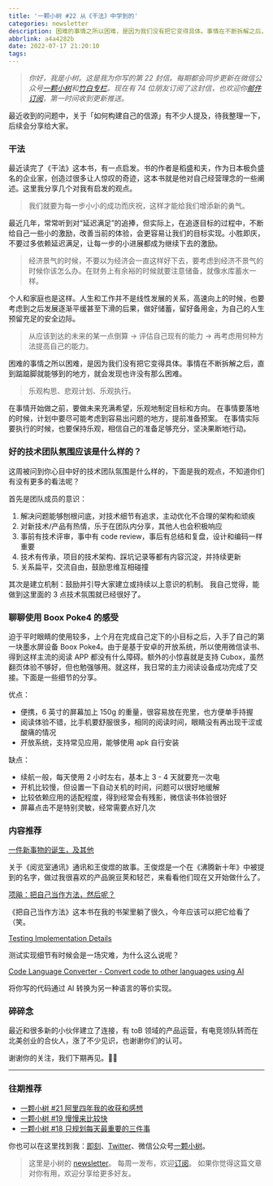 ```yaml
---
title: '一颗小树 #22 从《干法》中学到的'
categories: newsletter
description: 困难的事情之所以困难，是因为我们没有把它变得具体。事情在不断拆解之后，直到踮踮脚就能够到的地方，就会发现也许没有那么困难。
abbrlink: a4a4282b
date: 2022-07-17 21:20:10
tags:
---
```

> *你好，我是小树。这是我为你写的第 22 封信。每期都会同步更新在微信公众号[一颗小树](https://weixin.sogou.com/weixin?query=a_warm_tree)和[竹白专栏](https://xiaoshu.zhubai.love)。现在有 74 位朋友订阅了这封信，也欢迎你[邮件订阅](https://xiaoshu.zhubai.love)，第一时间收到更新推送。*

最近收到的问题中，关于「如何构建自己的信源」有不少人提及，待我整理一下，后续会分享给大家。

### 干法

最近读完了《干法》这本书，有一点启发。书的作者是稻盛和夫，作为日本极负盛名的企业家，创造过很多让人惊叹的奇迹，这本书就是他对自己经营理念的一些阐述。这里我分享几个对我有启发的观点。

> 我们就要为每一步小小的成功而庆祝，这样才能给我们增添新的勇气。

最近几年，常常听到对“延迟满足”的追捧，但实际上，在追逐目标的过程中，不断给自己一些小的激励，改善当前的体验，会更容易让我们的目标实现。小胜即庆，不要过多依赖延迟满足，让每一步的小进展都成为继续下去的激励。

> 经济景气的时候，不要以为经济会一直这样好下去，要考虑到经济不景气的时候你该怎么办。在财务上有余裕的时候就要注意储备，就像水库蓄水一样。

个人和家庭也是这样。人生和工作并不是线性发展的关系，高速向上的时候，也要考虑到之后发展逐渐平缓甚至下滑的后果，做好储蓄，留好备用金，为自己的人生预留充足的安全边际。

> 从应该到达的未来的某一点倒算 → 评估自己现有的能力 → 再考虑用何种方法提高自己的能力。

困难的事情之所以困难，是因为我们没有把它变得具体。事情在不断拆解之后，直到踮踮脚就能够到的地方，就会发现也许没有那么困难。

> 乐观构思、悲观计划、乐观执行。

在事情开始做之前，要做未来充满希望，乐观地制定目标和方向。
在事情要落地的时候，计划中要尽可能考虑到容易出问题的地方，提前准备预案。
在事情实际要执行的时候，也要保持乐观，相信自己的准备足够充分，坚决果断地行动。

### 好的技术团队氛围应该是什么样的？

这周被问到你心目中好的技术团队氛围是什么样的，下面是我的观点，不知道你们有没有更多的看法呢？

首先是团队成员的意识：
1. 解决问题能够刨根问底，对技术细节有追求，主动优化不合理的架构和顽疾
2. 对新技术/产品有热情，乐于在团队内分享，其他人也会积极响应
3. 事前有技术评审，事中有 code review，事后有总结和复盘，设计和编码一样重要
4. 技术有传承，项目的技术架构、踩坑记录等都有内容沉淀，并持续更新
5. 关系扁平，交流自由，鼓励思维互相碰撞

其次是建立机制：鼓励并引导大家建立或持续以上意识的机制。
我自己觉得，能做到这里面的 3 点技术氛围就已经很好了。

### 聊聊使用 Boox Poke4 的感受

迫于平时眼睛的使用较多，上个月在完成自己定下的小目标之后，入手了自己的第一块墨水屏设备 Boox Poke4。由于是基于安卓的开放系统，所以使用微信读书、得到这样主流的阅读 APP 都没有什么障碍。额外的小惊喜就是支持 Cubox，虽然翻页体验不够好，但也勉强够用。就这样，我日常的主力阅读设备成功完成了交接。下面是一些细节的分享。

优点：
- 便携，6 英寸的屏幕加上 150g 的重量，很容易放在兜里，也方便单手持握
- 阅读体验不错，比手机要舒服很多，相同的阅读时间，眼睛没有再出现干涩或酸痛的情况
- 开放系统，支持常见应用，能够使用 apk 自行安装

缺点：
- 续航一般，每天使用 2 小时左右，基本上 3 - 4 天就要充一次电
- 开机比较慢，但设置一下自动关机的时间，问题可以很好地缓解
- 比较依赖应用的适配程度，得到经常会有残影，微信读书体验很好
- 屏幕点击不是特别灵敏，经常需要点好几次

### 内容推荐

[一件新事物的诞生，及其他](https://mp.weixin.qq.com/s/PgeYn9ropRg-0pxv3in6gw)

关于《阅览室通讯》通讯和王俊煜的故事。王俊煜是一个在《沸腾新十年》中被提到的名字，做过我很喜欢的产品豌豆荚和轻芒，来看看他们现在又开始做什么了。

[项飚：把自己当作方法，然后呢？](https://mp.weixin.qq.com/s?__biz=MzkyNjM1ODA2MA==&mid=2247484607&idx=1&sn=719daa0fca23eaf7f167e1f35c1039a4&chksm=c239cbfcf54e42ea1bfa29600d1dffbdc20b18542e8e7be82850c15a40d8cbf64a8ddcff1644&mpshare=1&scene=1&srcid=0715E6fUhVcv3RA8hFp6KYkH&sharer_sharetime=1657853390816&sharer_shareid=4c63140522fe404b48188e25cc789c37#rd)

《把自己当作方法》这本书在我的书架里躺了很久，今年应该可以把它给看了（笑。

[Testing Implementation Details](https://kentcdodds.com/blog/testing-implementation-details)

测试实现细节有时候会是一场灾难，为什么这么说呢？

[Code Language Converter - Convert code to other languages using AI](https://codelanguageconverter.com/)

将你写的代码通过 AI 转换为另一种语言的等价实现。

### 碎碎念

最近和很多新的小伙伴建立了连接，有 toB 领域的产品运营，有电竞领队转而在北美创业的合伙人，涨了不少见识，也谢谢你们的认可。

谢谢你的关注，我们下期再见。👋🏻

---

### 往期推荐
- [一颗小树 #21 阿里四年我的收获和感想](https://xiaoshu.zhubai.love/posts/2158096524499283968)
- [一颗小树 #19 慢慢来比较快](https://xiaoshu.zhubai.love/posts/2152857794620506112)
- [一颗小树 #18 只规划每天最重要的三件事](https://xiaoshu.zhubai.love/posts/2150489357008764928)

你也可以在这里找到我：[即刻](https://okjk.co/3Vsn5T)、[Twitter](https://twitter.com/yeshu_in_future)、微信公众号[一颗小树](https://weixin.sogou.com/weixin?query=a_warm_tree)。

> 这里是小树的 [newsletter](https://xiaoshu.zhubai.love)。 每周一发布，欢迎[订阅](https://xiaoshu.zhubai.love)。
> 如果你觉得这篇文章对你有用，欢迎分享给更多好友。
